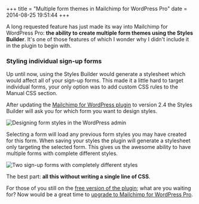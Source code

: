 +++
title = "Multiple form themes in Mailchimp for WordPress Pro"
date = 2014-08-25 19:51:44
+++

<p class="intro">A long requested feature has just made its way into Mailchimp for WordPress Pro: <strong>the ability to create multiple form themes using the Styles Builder</strong>. It's one of those features of which I wonder why I didn't include it in the plugin to begin with.</p>

### Styling individual sign-up forms

Up until now, using the Styles Builder would generate a stylesheet which would affect all of your sign-up forms. This made it a little hard to target individual forms, your only option was to add custom CSS rules to the Manual CSS section.

After updating the [Mailchimp for WordPress plugin](https://www.mc4wp.com/) to version 2.4 the Styles Builder will ask you for which form you want to design styles.

![Designing form styles in the WordPress admin](https://res.cloudinary.com/dannyvankooten/image/upload/v1408995369/multiple-form-themes-styles-builder_i0xqp4.jpg)

Selecting a form will load any previous form styles you may have created for this form. When saving your styles the plugin will generate a stylesheet only targeting the selected form. This gives us the awesome ability to have multiple forms with complete different styles. 

![Two sign-up forms with completely different styles](https://res.cloudinary.com/dannyvankooten/image/upload/v1408995369/form-styles-frontend_gcibew.jpg)

The best part: __all this without writing a single line of CSS__.

For those of you still on the [free version of the plugin](http://wordpress.org/plugins/Mailchimp-for-wp/); what are you waiting for? Now would be a great time to [upgrade to Mailchimp for WordPress Pro](https://www.mc4wp.com/).

